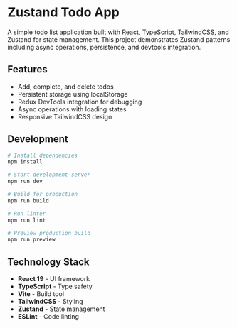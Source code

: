 # Zustand Todo App

A simple todo list application built with React, TypeScript, TailwindCSS, and Zustand for state management. This project demonstrates Zustand patterns including async operations, persistence, and devtools integration.

## Features

- Add, complete, and delete todos
- Persistent storage using localStorage
- Redux DevTools integration for debugging
- Async operations with loading states
- Responsive TailwindCSS design

## Development

```bash
# Install dependencies
npm install

# Start development server
npm run dev

# Build for production
npm run build

# Run linter
npm run lint

# Preview production build
npm run preview
```

## Technology Stack

- **React 19** - UI framework
- **TypeScript** - Type safety
- **Vite** - Build tool
- **TailwindCSS** - Styling
- **Zustand** - State management
- **ESLint** - Code linting

